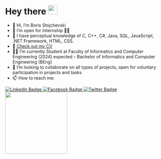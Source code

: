 <h1>
  Hey there
  <img src="https://media.giphy.com/media/hvRJCLFzcasrR4ia7z/giphy.gif" width="30px"/>
</h1>


- 👋 Hi, I’m Boris Stojchevski
- 👀 I’m open for Internship 👩‍💻
- 🌱 I have perceptual knowledge of C, C++, C#, Java, SQL, JavaScript, .NET Framework, HTML, CSS.
- 📄  <a href="https://github.com/stojchevskiboris/stojchevskiboris/blob/main/CV.pdf">Check out my CV</a>
- 👨‍🎓 I’m currently Student at Faculty of Informatics and Computer Engineering 
(2024) expected – Bachelor of  Informatics and Computer Engineering (BEng)
- 💞️ I’m looking to collaborate on all types of projects, open for voluntary participation in projects and tasks
- 📫 How to reach me:
<div id="badges">
  <a href="https://www.linkedin.com/in/boris-stojchevski/">
    <img src="https://img.shields.io/badge/LinkedIn-blue?style=for-the-badge&logo=linkedin&logoColor=white" alt="LinkedIn Badge"/>
  </a>
  <a href="https://www.facebook.com/boris.stojcevski.5/">
    <img src="https://img.shields.io/badge/Facebook-blue?logo=facebook&logoColor=white&style=for-the-badge" alt="Facebook Badge"/>
  </a>
  <a href="mailto:stojcevskib.02@gmail.com">
    <img src="https://img.shields.io/badge/Gmail-red?logo=gmail&logoColor=white&style=for-the-badge" alt="Twitter Badge"/>
  </a>
</div>


<div id="header">
  <img src="https://media.giphy.com/media/scZPhLqaVOM1qG4lT9/giphy.gif" width="200"/>
</div>
